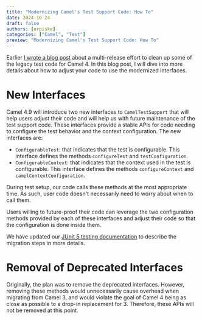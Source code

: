 ```yaml
---
title: "Modernizing Camel's Test Support Code: How To"
date: 2024-10-24
draft: false
authors: [orpiske]
categories: ["Camel", "Test"]
preview: "Modernizing Camel's Test Support Code: How To"
---
```


Earlier [I wrote a blog post](/blog/2024/09/modernizing-test-support) about a multi-release effort to clean up some of the legacy
test code for Camel 4. In this blog post, I will dive into more details about how to adjust your code to use the modernized interfaces. 

# New Interfaces 

Camel 4.9 will introduce two new interfaces to `CamelTestSupport` that will help users adjust their code and will help us 
with future maintenance of the test support code.
These interfaces provide a stable APIs for code needing to configure the test behavior and the context configuration. The new 
interfaces are: 

* `ConfigurableTest`: that indicates that the test is configurable. This interface defines the methods `configureTest` and `testConfiguration`.
* `ConfigurableContext`: that indicates that the context used in the test is configurable. This interface defines the methods `configureContext` and `camelContextConfiguration`.

During test setup, our code calls these methods at the most appropriate time. As such, user code doesn't necessarily need to worry about when to call them. 

Users willing to future-proof their code can leverage the two configuration methods provided by each of these interfaces and adjust their code so that the 
configuration is done inside them. 

We have updated our [JUnit 5 testing documentation](/components/next/others/test-junit5.html) to describe the migration steps in more details. 

# Removal of Deprecated Interfaces 

Originally, the plan was to remove the deprecated interfaces. However, removing these methods would unnecessarily cause overhead
when migrating from Camel 3, and would violate the goal of Camel 4 being as close as possible to a drop-in replacement for 3. Therefore, 
these APIs will not be removed at this point. 
